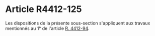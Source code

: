 # Article R4412-125

Les dispositions de la présente sous-section s'appliquent aux travaux mentionnés au 1° de l'article [R. 4412-94][1].

 [1]: /affichCodeArticle.do?cidTexte=LEGITEXT000006072050&idArticle=LEGIARTI000018490571&dateTexte=&categorieLien=cid